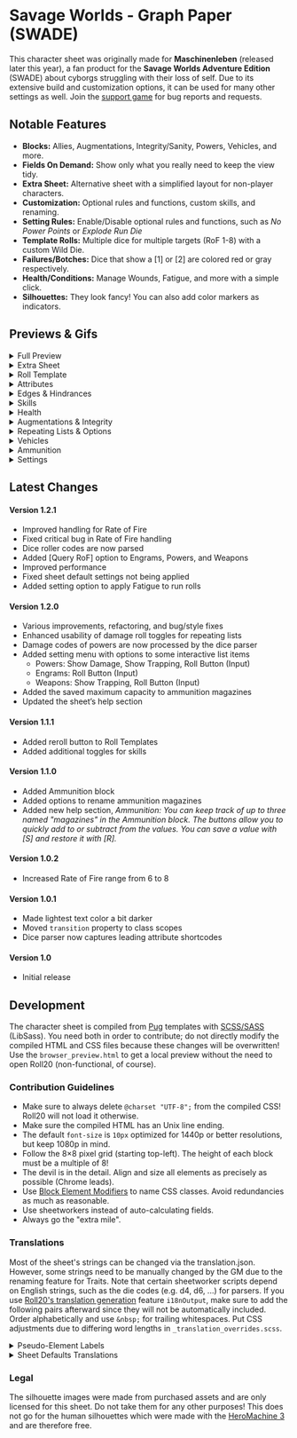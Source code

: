 # Savage Worlds - Graph Paper (SWADE)
This character sheet was originally made for **Maschinenleben** (released later this year), a fan product for the **Savage Worlds Adventure Edition** (SWADE) about cyborgs struggling with their loss of self. Due to its extensive build and customization options, it can be used for many other settings as well. Join the [support game](https://app.roll20.net/join/8488284/oQJGfg) for bug reports and requests.

## Notable Features
* **Blocks:** Allies, Augmentations, Integrity/Sanity, Powers, Vehicles, and more.
* **Fields On Demand:** Show only what you really need to keep the view tidy.
* **Extra Sheet:** Alternative sheet with a simplified layout for non-player characters.
* **Customization:** Optional rules and functions, custom skills, and renaming.
* **Setting Rules:** Enable/Disable optional rules and functions, such as *No Power Points* or *Explode Run Die*
* **Template Rolls:** Multiple dice for multiple targets (RoF 1-8) with a custom Wild Die.
* **Failures/Botches:** Dice that show a [1] or [2] are colored red or gray respectively.
* **Health/Conditions:** Manage Wounds, Fatigue, and more with a simple click.
* **Silhouettes:** They look fancy! You can also add color markers as indicators.

## Previews & Gifs
<details>
  <summary>Full Preview</summary>

  ![Full Preview](https://raw.githubusercontent.com/Tetrakern/roll20-character-sheets/master/Savage%20Worlds%20-%20Graph%20Paper/SavageWorldsGraphPaper.jpg)
</details>

<details>
  <summary>Extra Sheet</summary>

  ![Extra Sheet](https://raw.githubusercontent.com/Tetrakern/roll20-character-sheets/master/Savage%20Worlds%20-%20Graph%20Paper/previews/extra_sheet.png)
</details>

<details>
  <summary>Roll Template</summary>

  ![Roll Template](https://raw.githubusercontent.com/Tetrakern/roll20-character-sheets/master/Savage%20Worlds%20-%20Graph%20Paper/previews/roll_template.png)
</details>

<details>
  <summary>Attributes</summary>

  ![Attributes](https://raw.githubusercontent.com/Tetrakern/roll20-character-sheets/master/Savage%20Worlds%20-%20Graph%20Paper/previews/attributes.gif)
</details>

<details>
  <summary>Edges & Hindrances</summary>

  ![Edges & Hindrances](https://raw.githubusercontent.com/Tetrakern/roll20-character-sheets/master/Savage%20Worlds%20-%20Graph%20Paper/previews/features.gif)
</details>

<details>
  <summary>Skills</summary>

  ![Skills](https://raw.githubusercontent.com/Tetrakern/roll20-character-sheets/master/Savage%20Worlds%20-%20Graph%20Paper/previews/skills.gif)
</details>

<details>
  <summary>Health</summary>

  ![Health](https://raw.githubusercontent.com/Tetrakern/roll20-character-sheets/master/Savage%20Worlds%20-%20Graph%20Paper/previews/health.gif)
</details>

<details>
  <summary>Augmentations & Integrity</summary>

  ![Augmentations & Integrity](https://raw.githubusercontent.com/Tetrakern/roll20-character-sheets/master/Savage%20Worlds%20-%20Graph%20Paper/previews/augmentations.gif)
</details>

<details>
  <summary>Repeating Lists & Options</summary>

  ![Repeating Lists & Options](https://raw.githubusercontent.com/Tetrakern/roll20-character-sheets/master/Savage%20Worlds%20-%20Graph%20Paper/previews/power_options.gif)
</details>

<details>
  <summary>Vehicles</summary>

  ![Vehicles](https://raw.githubusercontent.com/Tetrakern/roll20-character-sheets/master/Savage%20Worlds%20-%20Graph%20Paper/previews/vehicles.gif)
</details>

<details>
  <summary>Ammunition</summary>

  ![Ammunition](https://raw.githubusercontent.com/Tetrakern/roll20-character-sheets/master/Savage%20Worlds%20-%20Graph%20Paper/previews/ammunition.gif)
</details>

<details>
  <summary>Settings</summary>

  ![Settings](https://raw.githubusercontent.com/Tetrakern/roll20-character-sheets/master/Savage%20Worlds%20-%20Graph%20Paper/previews/settings.gif)
</details>

## Latest Changes
#### Version 1.2.1
* Improved handling for Rate of Fire
* Fixed critical bug in Rate of Fire handling
* Dice roller codes are now parsed
* Added [Query RoF] option to Engrams, Powers, and Weapons
* Improved performance
* Fixed sheet default settings not being applied
* Added setting option to apply Fatigue to run rolls
#### Version 1.2.0
* Various improvements, refactoring, and bug/style fixes
* Enhanced usability of damage roll toggles for repeating lists
* Damage codes of powers are now processed by the dice parser
* Added setting menu with options to some interactive list items
  * Powers: Show Damage, Show Trapping, Roll Button (Input)
  * Engrams: Roll Button (Input)
  * Weapons: Show Trapping, Roll Button (Input)
* Added the saved maximum capacity to ammunition magazines
* Updated the sheet’s help section
#### Version 1.1.1
* Added reroll button to Roll Templates
* Added additional toggles for skills
#### Version 1.1.0
* Added Ammunition block
* Added options to rename ammunition magazines
* Added new help section, *Ammunition: You can keep track of up to three named "magazines" in the Ammunition block. The buttons allow you to quickly add to or subtract from the values. You can save a value with [S] and restore it with [R].*
#### Version 1.0.2
* Increased Rate of Fire range from 6 to 8
#### Version 1.0.1
* Made lightest text color a bit darker
* Moved `transition` property to class scopes
* Dice parser now captures leading attribute shortcodes
#### Version 1.0
* Initial release

## Development
The character sheet is compiled from [Pug](https://pugjs.org/api/getting-started.html) templates with [SCSS/SASS](https://sass-lang.com/guide) (LibSass). You need both in order to contribute; do not directly modify the compiled HTML and CSS files because these changes will be overwritten! Use the `browser_preview.html` to get a local preview without the need to open Roll20 (non-functional, of course).

### Contribution Guidelines
* Make sure to always delete `@charset "UTF-8";` from the compiled CSS! Roll20 will not load it otherwise.
* Make sure the compiled HTML has an Unix line ending.
* The default `font-size` is `10px` optimized for 1440p or better resolutions, but keep 1080p in mind.
* Follow the 8×8 pixel grid (starting top-left). The height of each block must be a multiple of 8!
* The devil is in the detail. Align and size all elements as precisely as possible (Chrome leads).
* Use [Block Element Modifiers](http://getbem.com/naming/) to name CSS classes. Avoid redundancies as much as reasonable.
* Use sheetworkers instead of auto-calculating fields.
* Always go the "extra mile".

### Translations
Most of the sheet's strings can be changed via the translation.json. However, some strings need to be manually changed by the GM due to the renaming feature for Traits. Note that certain sheetworker scripts depend on English strings, such as the die codes (e.g. d4, d6, ...) for parsers. If you use [Roll20's translation generation](https://roll20.zendesk.com/hc/en-us/articles/360037773493-Character-Sheet-Translation#CharacterSheetTranslation-StepTwo,GeneratingtheTranslationFile) feature `i18nOutput`, make sure to add the following pairs afterward since they will not be automatically included. Order alphabetically and use `&nbsp;` for trailing whitespaces. Put CSS adjustments due to differing word lengths in `_translation_overrides.scss`.

<details>
  <summary>Pseudo-Element Labels</summary>

```
"settings-tab-styles": "Styles",
"settings-tab-setup": "Setup",
"settings-tab-blocks": "Blocks",
"settings-tab-skills": "Skills",
"settings-tab-help": "Help",
"tab-skills": "Skills",
"tab-advancements": "Advancements",
"tab-notebook": "Notebook",
"tab-settings": "Settings",
"skill-track-die-label-d4-2": "2",
"skill-track-die-label-d4": "4",
"skill-track-die-label-d6": "6",
"skill-track-die-label-d8": "8",
"skill-track-die-label-d10": "10",
"skill-track-die-label-d12": "12",
```
</details>

<details>
  <summary>Sheet Defaults Translations</summary>

```
"defaults-block-show-allies": "[Block] Show Allies",
"defaults-block-show-allies-description": "Keep track of allied characters with a barebone mini sheet.",
"defaults-block-show-ammunition": "[Block] Show Ammunition",
"defaults-block-show-ammunition-description": "Keep track of your \"magazines\" for three weapons.",
"defaults-block-show-augmentations": "[Block] Show Augmentations",
"defaults-block-show-augmentations-description": "Install augmentations/cyberware and keep track of the Loss/Strain.",
"defaults-block-show-engrams": "[Block] Show Engrams",
"defaults-block-show-engrams-description": "Special programs or hardware to execute Hacking actions.",
"defaults-block-show-integrity": "[Block] Show Integrity",
"defaults-block-show-integrity-description": "Quantifies mental health/sanity and keeps track of mental afflictions. Maschinenleben.",
"defaults-block-show-power": "[Block] Show Power/Energy",
"defaults-block-show-power-description": "The energy/mana/etc. reserves of a character.",
"defaults-block-show-powerarmors": "[Block] Show Power Armors",
"defaults-block-show-powerarmors-description": "Vehicles and their modifications/weapons.",
"defaults-block-show-powers": "[Block] Show Powers/Spells",
"defaults-block-show-powers-description": "The known powers/spells of a character.",
"defaults-block-show-vehicles": "[Block] Show Vehicles",
"defaults-block-show-vehicles-description": "Vehicles and their modifications/weapons.",
"defaults-block-show-walkers": "[Block] Show Walkers",
"defaults-block-show-walkers-description": "Walkers/Mechs and their modifications/weapons.<h4 style='margin-top: 24px;'>Show/Hide Skills</h4><p style='margin-bottom: 16px; max-width: 640px;'>You can show or hide skills from the list in accordance with the played Game Setting. This can also be done manually for each individual sheet in its Settings tab. There are two custom skills that can be renamed and modified within the sheet as well, for example to make specialized skills (e.g. specific weapons with custom bonus or Wild Die).</p>",
"defaults-function-explode-run-die": "[Function] Explode Run Die",
"defaults-function-explode-run-die-description": "Makes the run die Ace.",
"defaults-function-query-skill-dice-rof": "[Function] Query Skill Dice/RoF",
"defaults-function-query-skill-dice-rof-description": "Skill rolls will always query the amount of skill dice.",
"defaults-function-running-ignores-wounds": "[Function] Running Ignores Wounds",
"defaults-function-running-ignores-wounds-description": "Wound penalties are not subtracted from the run roll.",
"defaults-function-running-applies-fatigue": "[Function] Running Applies Fatigue",
"defaults-function-running-applies-fatigue-description": "Fatigue penalties are subtracted from the run roll.<h4 style='margin-top: 24px;'>Show/Hide Blocks</h4><p style='margin-bottom: 16px; max-width: 640px;'>You can show or hide content blocks in accordance with the played Game Setting. This can also be done manually for each individual sheet in its Settings tab. Some blocks that were designed for Maschinenleben, such as Augmentations and Engrams, can be adapted for other purposes as well.</p>",
"defaults-rename-attribute-agi": "[Rename] Attribute: AGI to&nbsp;",
"defaults-rename-attribute-agi-description": "Renamed via the attribute <b style='user-select: all; font-family: monospace; white-space: nowrap;'>rename_agi</b>.",
"defaults-rename-attribute-agility": "[Rename] Attribute: Agility to&nbsp;",
"defaults-rename-attribute-agility-description": "Renamed via the attribute <b style='user-select: all; font-family: monospace; white-space: nowrap;'>rename_agility</b>.",
"defaults-rename-attribute-sma": "[Rename] Attribute: SMA to&nbsp;",
"defaults-rename-attribute-sma-description": "Renamed via the attribute <b style='user-select: all; font-family: monospace; white-space: nowrap;'>rename_sma</b>.",
"defaults-rename-attribute-smarts": "[Rename] Attribute: Smarts to&nbsp;",
"defaults-rename-attribute-smarts-description": "Renamed via the attribute <b style='user-select: all; font-family: monospace; white-space: nowrap;'>rename_smarts</b>.",
"defaults-rename-attribute-spi": "[Rename] Attribute: SPI to&nbsp;",
"defaults-rename-attribute-spi-description": "Renamed via the attribute <b style='user-select: all; font-family: monospace; white-space: nowrap;'>rename_spi</b>.",
"defaults-rename-attribute-spirit": "[Rename] Attribute: Spirit to&nbsp;",
"defaults-rename-attribute-spirit-description": "Renamed via the attribute <b style='user-select: all; font-family: monospace; white-space: nowrap;'>rename_spirit</b>.",
"defaults-rename-attribute-str": "[Rename] Attribute: STR to&nbsp;",
"defaults-rename-attribute-str-description": "Renamed via the attribute <b style='user-select: all; font-family: monospace; white-space: nowrap;'>rename_str</b>.",
"defaults-rename-attribute-strength": "[Rename] Attribute: Strength to&nbsp;",
"defaults-rename-attribute-strength-description": "Renamed via the attribute <b style='user-select: all; font-family: monospace; white-space: nowrap;'>rename_strength</b>.",
"defaults-rename-attribute-vig": "[Rename] Attribute: VIG to&nbsp;",
"defaults-rename-attribute-vig-description": "Renamed via the attribute <b style='user-select: all; font-family: monospace; white-space: nowrap;'>rename_vig</b>.<h4 style='margin-top: 24px;'>Rename Skills</h4><p style='margin-bottom: 16px; max-width: 640px;'>You can rename the labels of each skill, best kept below 15 characters due to layout constrains. This can also be done manually with the <b style='font-family: monospace; white-space: nowrap;'>@{rename_attribute}</b> for each individual sheet. Note that changing the label does not affect the reference <b style='font-family: monospace;'>@{attribute}</b> for rolls. They will always be in English.</p>",
"defaults-rename-attribute-vigor": "[Rename] Attribute: Vigor to&nbsp;",
"defaults-rename-attribute-vigor-description": "Renamed via the attribute <b style='user-select: all; font-family: monospace; white-space: nowrap;'>rename_vigor</b>.",
"defaults-rename-block-allies": "[Rename] Block: Allies to&nbsp;",
"defaults-rename-block-allies-description": "Renamed via the attribute <b style='user-select: all; font-family: monospace; white-space: nowrap;'>rename_block_allies</b>.",
"defaults-rename-block-ammunition": "[Rename] Block: Ammunition to&nbsp;",
"defaults-rename-block-ammunition-description": "Renamed via the attribute <b style='user-select: all; font-family: monospace; white-space: nowrap;'>rename_block_ammunition</b>.",
"defaults-rename-block-apparel": "[Rename] Block: Apparel to&nbsp;",
"defaults-rename-block-apparel-description": "Renamed via the attribute <b style='user-select: all; font-family: monospace; white-space: nowrap;'>rename_block_apparel</b>.",
"defaults-rename-block-augmentations": "[Rename] Block: Augmentations to&nbsp;",
"defaults-rename-block-augmentations-description": "Renamed via the attribute <b style='user-select: all; font-family: monospace; white-space: nowrap;'>rename_block_augmentations</b>.",
"defaults-rename-block-engrams": "[Rename] Block: Engrams to&nbsp;",
"defaults-rename-block-engrams-description": "Renamed via the attribute <b style='user-select: all; font-family: monospace; white-space: nowrap;'>rename_block_engrams</b>.",
"defaults-rename-block-integrity": "[Rename] Block: Integrity to&nbsp;",
"defaults-rename-block-integrity-description": "Renamed via the attribute <b style='user-select: all; font-family: monospace; white-space: nowrap;'>rename_block_integrity</b>.",
"defaults-rename-block-inventory": "[Rename] Block: Inventory to&nbsp;",
"defaults-rename-block-inventory-description": "Renamed via the attribute <b style='user-select: all; font-family: monospace; white-space: nowrap;'>rename_block_inventory</b>.",
"defaults-rename-block-power": "[Rename] Block: Power to&nbsp;",
"defaults-rename-block-power-description": "Renamed via the attribute <b style='user-select: all; font-family: monospace; white-space: nowrap;'>rename_block_power</b>.",
"defaults-rename-block-powerarmors": "[Rename] Block: Power Armors to&nbsp;",
"defaults-rename-block-powerarmors-description": "Renamed via the attribute <b style='user-select: all; font-family: monospace; white-space: nowrap;'>rename_block_powerarmors</b>.",
"defaults-rename-block-powers": "[Rename] Block: Powers to&nbsp;",
"defaults-rename-block-powers-description": "Renamed via the attribute <b style='user-select: all; font-family: monospace; white-space: nowrap;'>rename_block_powers</b>.",
"defaults-rename-block-quick-notes": "[Rename] Block: Quick Notes to&nbsp;",
"defaults-rename-block-quick-notes-description": "Renamed via the attribute <b style='user-select: all; font-family: monospace; white-space: nowrap;'>rename_block_quick_notes</b>.",
"defaults-rename-block-vehicles": "[Rename] Block: Vehicles to&nbsp;",
"defaults-rename-block-vehicles-description": "Renamed via the attribute <b style='user-select: all; font-family: monospace; white-space: nowrap;'>rename_block_vehicles</b>.",
"defaults-rename-block-walkers": "[Rename] Block: Walkers to&nbsp;",
"defaults-rename-block-walkers-description": "Renamed via the attribute <b style='user-select: all; font-family: monospace; white-space: nowrap;'>rename_block_walkers</b>.",
"defaults-rename-block-weapons": "[Rename] Block: Weapons to&nbsp;",
"defaults-rename-block-weapons-description": "Renamed via the attribute <b style='user-select: all; font-family: monospace; white-space: nowrap;'>rename_block_weapons</b>.<h4 style='margin-top: 24px;'>Rename Integrity Hindrances (Maschinenleben)</h4><p style='margin-bottom: 16px; max-width: 640px;'>You can rename the Hindrances caused by the loss of Integrity (Sanity, Purity, etc.). This can also be done manually with the <b style='font-family: monospace; white-space: nowrap;'>@{rename_integrity-attribute}</b> for each individual sheet. Note that they activate in intervals with each fraction of 10 below 70 — Discord triggers on 69.9 or lower, Dissonance on 59.9 or lower, and so forth.</p>",
"defaults-rename-integrity-alienation": "[Rename] Integrity: Alienation to&nbsp;",
"defaults-rename-integrity-alienation-description": "Renamed via the attribute <b style='user-select: all; font-family: monospace; white-space: nowrap;'>rename_alienation</b>.",
"defaults-rename-integrity-depersonalization": "[Rename] Integrity: Depersonalization to&nbsp;",
"defaults-rename-integrity-depersonalization-description": "Renamed via the attribute <b style='user-select: all; font-family: monospace; white-space: nowrap;'>rename_depersonalization</b>.",
"defaults-rename-integrity-derealization": "[Rename] Integrity: Derealization to&nbsp;",
"defaults-rename-integrity-derealization-description": "Renamed via the attribute <b style='user-select: all; font-family: monospace; white-space: nowrap;'>rename_derealization</b>.",
"defaults-rename-integrity-discord": "[Rename] Integrity: Discord to&nbsp;",
"defaults-rename-integrity-discord-description": "Renamed via the attribute <b style='user-select: all; font-family: monospace; white-space: nowrap;'>rename_discord</b>.",
"defaults-rename-integrity-dissonance": "[Rename] Integrity: Dissonance to&nbsp;",
"defaults-rename-integrity-dissonance-description": "Renamed via the attribute <b style='user-select: all; font-family: monospace; white-space: nowrap;'>rename_dissonance</b>.",
"defaults-rename-integrity-ego-death": "[Rename] Integrity: Ego Death to&nbsp;",
"defaults-rename-integrity-ego-death-description": "Renamed via the attribute <b style='user-select: all; font-family: monospace; white-space: nowrap;'>rename_ego_death</b>.",
"defaults-rename-integrity-psychosis": "[Rename] Integrity: Psychosis to&nbsp;",
"defaults-rename-integrity-psychosis-description": "Renamed via the attribute <b style='user-select: all; font-family: monospace; white-space: nowrap;'>rename_psychosis</b>.",
"defaults-rename-integrity-seizures": "[Rename] Integrity: Seizures to&nbsp;",
"defaults-rename-integrity-seizures-description": "Renamed via the attribute <b style='user-select: all; font-family: monospace; white-space: nowrap;'>rename_seizures</b>.",
"defaults-rename-label-age": "[Rename] Label: Age to&nbsp;",
"defaults-rename-label-age-description": "Renamed via the attribute <b style='user-select: all; font-family: monospace; white-space: nowrap;'>rename_label_age</b> (e.g. Number or Incarnation).",
"defaults-rename-label-bits": "[Rename] Label: #Bits to&nbsp;",
"defaults-rename-label-bits-description": "Renamed via the attribute <b style='user-select: all; font-family: monospace; white-space: nowrap;'>rename_label_bits</b> (e.g. Money or Gold).<h4 style='margin-top: 24px;'>Rename Blocks</h4><p style='margin-bottom: 16px; max-width: 640px;'>You can rename the blocks to better fit the Game Setting, such as \"Powers\" to \"Talismans\" or \"Walkers\" to \"Frames\". This can also be done manually with the <b style='font-family: monospace; white-space: nowrap;'>@{rename_block_attribute}</b> for each individual sheet.</p>",
"defaults-rename-label-exp": "[Rename] Label: EXP to&nbsp;",
"defaults-rename-label-exp-description": "Renamed via the attribute <b style='user-select: all; font-family: monospace; white-space: nowrap;'>rename_label_exp</b> (e.g. Karma or Gems).",
"defaults-rename-label-eyes": "[Rename] Label: Eyes to&nbsp;",
"defaults-rename-label-eyes-description": "Renamed via the attribute <b style='user-select: all; font-family: monospace; white-space: nowrap;'>rename_label_eyes</b> (e.g. Sensors or Optics).",
"defaults-rename-label-gender": "[Rename] Label: Gender to&nbsp;",
"defaults-rename-label-gender-description": "Renamed via the attribute <b style='user-select: all; font-family: monospace; white-space: nowrap;'>rename_label_gender</b> (e.g. Sex or Version).",
"defaults-rename-label-hair": "[Rename] Label: Hair to&nbsp;",
"defaults-rename-label-hair-description": "Renamed via the attribute <b style='user-select: all; font-family: monospace; white-space: nowrap;'>rename_label_hair</b> (e.g. Horns or Mane).",
"defaults-rename-label-height": "[Rename] Label: Height to&nbsp;",
"defaults-rename-label-height-description": "Renamed via the attribute <b style='user-select: all; font-family: monospace; white-space: nowrap;'>rename_label_height</b> (e.g. Scale or Length).",
"defaults-rename-label-level": "[Rename] Label: Level to&nbsp;",
"defaults-rename-label-level-description": "Renamed via the attribute <b style='user-select: all; font-family: monospace; white-space: nowrap;'>rename_label_level</b> (e.g. Circle or Year).",
"defaults-rename-label-name": "[Rename] Label: Name to&nbsp;",
"defaults-rename-label-name-description": "Renamed via the attribute <b style='user-select: all; font-family: monospace; white-space: nowrap;'>rename_label_name</b> (e.g. Alias or Codename).",
"defaults-rename-label-origin": "[Rename] Label: Origin to&nbsp;",
"defaults-rename-label-origin-description": "Renamed via the attribute <b style='user-select: all; font-family: monospace; white-space: nowrap;'>rename_label_origin</b> (e.g. Race or Species).",
"defaults-rename-label-rank": "[Rename] Label: Rank to&nbsp;",
"defaults-rename-label-rank-description": "Renamed via the attribute <b style='user-select: all; font-family: monospace; white-space: nowrap;'>rename_label_rank</b> (e.g. Grade or Titel).",
"defaults-rename-label-weight": "[Rename] Label: Weight to&nbsp;",
"defaults-rename-label-weight-description": "Renamed via the attribute <b style='user-select: all; font-family: monospace; white-space: nowrap;'>rename_label_weight</b> (e.g. Mass or Your Mom).",
"defaults-rename-skill-academics": "[Rename] Skill: Academics to&nbsp;",
"defaults-rename-skill-academics-description": "Renamed via the attribute <b style='user-select: all; font-family: monospace; white-space: nowrap;'>rename_academics</b>.",
"defaults-rename-skill-athletics": "[Rename] Skill: Athletics to&nbsp;",
"defaults-rename-skill-athletics-description": "Renamed via the attribute <b style='user-select: all; font-family: monospace; white-space: nowrap;'>rename_athletics</b>.",
"defaults-rename-skill-boating": "[Rename] Skill: Boating to&nbsp;",
"defaults-rename-skill-boating-description": "Renamed via the attribute <b style='user-select: all; font-family: monospace; white-space: nowrap;'>rename_boating</b>.",
"defaults-rename-skill-common-knowledge": "[Rename] Skill: Common Knowl. to&nbsp;",
"defaults-rename-skill-common-knowledge-description": "Renamed via the attribute <b style='user-select: all; font-family: monospace; white-space: nowrap;'>rename_common_knowledge</b>.",
"defaults-rename-skill-custom-skill-1": "[Rename] Skill: Custom Skill #1 to&nbsp;",
"defaults-rename-skill-custom-skill-1-description": "Can be renamed directly in the sheet's Settings tab.",
"defaults-rename-skill-custom-skill-2": "[Rename] Skill: Custom Skill #2 to&nbsp;",
"defaults-rename-skill-custom-skill-2-description": "Can be renamed directly in the sheet's Settings tab.<h4 style='margin-top: 24px;'>Rename Labels</h4><p style='margin-bottom: 16px; max-width: 640px;'>You can rename the labels at the top of the sheet, such as \"Name\" to \"Alias\" or \"Origin\" to \"Race\". This can also be done manually with the <b style='font-family: monospace; white-space: nowrap;'>@{rename_label_attribute}</b> for each individual sheet. Note that the labels are separated from the actual fields and do not affect the references (e.g. <b style='font-family: monospace;'>@{name}</b>). They will always be in English.</p>",
"defaults-rename-skill-driving": "[Rename] Skill: Driving to&nbsp;",
"defaults-rename-skill-driving-description": "Renamed via the attribute <b style='user-select: all; font-family: monospace; white-space: nowrap;'>rename_driving</b>.",
"defaults-rename-skill-electronics": "[Rename] Skill: Electronics to&nbsp;",
"defaults-rename-skill-electronics-description": "Renamed via the attribute <b style='user-select: all; font-family: monospace; white-space: nowrap;'>rename_electronics</b>.",
"defaults-rename-skill-faith": "[Rename] Skill: Faith to&nbsp;",
"defaults-rename-skill-faith-description": "Renamed via the attribute <b style='user-select: all; font-family: monospace; white-space: nowrap;'>rename_faith</b>.",
"defaults-rename-skill-fighting": "[Rename] Skill: Fighting to&nbsp;",
"defaults-rename-skill-fighting-description": "Renamed via the attribute <b style='user-select: all; font-family: monospace; white-space: nowrap;'>rename_fighting</b>.",
"defaults-rename-skill-focus": "[Rename] Skill: Focus to&nbsp;",
"defaults-rename-skill-focus-description": "Renamed via the attribute <b style='user-select: all; font-family: monospace; white-space: nowrap;'>rename_focus</b>.",
"defaults-rename-skill-gambling": "[Rename] Skill: Gambling to&nbsp;",
"defaults-rename-skill-gambling-description": "Renamed via the attribute <b style='user-select: all; font-family: monospace; white-space: nowrap;'>rename_gambling</b>.",
"defaults-rename-skill-hacking": "[Rename] Skill: Hacking to&nbsp;",
"defaults-rename-skill-hacking-description": "Renamed via the attribute <b style='user-select: all; font-family: monospace; white-space: nowrap;'>rename_hacking</b>.",
"defaults-rename-skill-healing": "[Rename] Skill: Healing to&nbsp;",
"defaults-rename-skill-healing-description": "Renamed via the attribute <b style='user-select: all; font-family: monospace; white-space: nowrap;'>rename_healing</b>.",
"defaults-rename-skill-intimidation": "[Rename] Skill: Intimidation to&nbsp;",
"defaults-rename-skill-intimidation-description": "Renamed via the attribute <b style='user-select: all; font-family: monospace; white-space: nowrap;'>rename_intimidation</b>.",
"defaults-rename-skill-language": "[Rename] Skill: Language to&nbsp;",
"defaults-rename-skill-language-description": "Renamed via the attribute <b style='user-select: all; font-family: monospace; white-space: nowrap;'>rename_language</b>.",
"defaults-rename-skill-magic": "[Rename] Skill: Magic to&nbsp;",
"defaults-rename-skill-magic-description": "Renamed via the attribute <b style='user-select: all; font-family: monospace; white-space: nowrap;'>rename_magic</b>.",
"defaults-rename-skill-notice": "[Rename] Skill: Notice to&nbsp;",
"defaults-rename-skill-notice-description": "Renamed via the attribute <b style='user-select: all; font-family: monospace; white-space: nowrap;'>rename_notice</b>.",
"defaults-rename-skill-occult": "[Rename] Skill: Occult to&nbsp;",
"defaults-rename-skill-occult-description": "Renamed via the attribute <b style='user-select: all; font-family: monospace; white-space: nowrap;'>rename_occult</b>.",
"defaults-rename-skill-performance": "[Rename] Skill: Performance to&nbsp;",
"defaults-rename-skill-performance-description": "Renamed via the attribute <b style='user-select: all; font-family: monospace; white-space: nowrap;'>rename_performance</b>.",
"defaults-rename-skill-persuasion": "[Rename] Skill: Persuasion to&nbsp;",
"defaults-rename-skill-persuasion-description": "Renamed via the attribute <b style='user-select: all; font-family: monospace; white-space: nowrap;'>rename_persuasion</b>.",
"defaults-rename-skill-piloting": "[Rename] Skill: Piloting to&nbsp;",
"defaults-rename-skill-piloting-description": "Renamed via the attribute <b style='user-select: all; font-family: monospace; white-space: nowrap;'>rename_piloting</b>.",
"defaults-rename-skill-psionics": "[Rename] Skill: Psionics to&nbsp;",
"defaults-rename-skill-psionics-description": "Renamed via the attribute <b style='user-select: all; font-family: monospace; white-space: nowrap;'>rename_psionics</b>.",
"defaults-rename-skill-repair": "[Rename] Skill: Repair to&nbsp;",
"defaults-rename-skill-repair-description": "Renamed via the attribute <b style='user-select: all; font-family: monospace; white-space: nowrap;'>rename_repair</b>.",
"defaults-rename-skill-research": "[Rename] Skill: Research to&nbsp;",
"defaults-rename-skill-research-description": "Renamed via the attribute <b style='user-select: all; font-family: monospace; white-space: nowrap;'>rename_research</b>.",
"defaults-rename-skill-riding": "[Rename] Skill: Riding to&nbsp;",
"defaults-rename-skill-riding-description": "Renamed via the attribute <b style='user-select: all; font-family: monospace; white-space: nowrap;'>rename_riding</b>.",
"defaults-rename-skill-science": "[Rename] Skill: Science to&nbsp;",
"defaults-rename-skill-science-description": "Renamed via the attribute <b style='user-select: all; font-family: monospace; white-space: nowrap;'>rename_science</b>.",
"defaults-rename-skill-shooting": "[Rename] Skill: Shooting to&nbsp;",
"defaults-rename-skill-shooting-description": "Renamed via the attribute <b style='user-select: all; font-family: monospace; white-space: nowrap;'>rename_shooting</b>.",
"defaults-rename-skill-spellcasting": "[Rename] Skill: Spellcasting to&nbsp;",
"defaults-rename-skill-spellcasting-description": "Renamed via the attribute <b style='user-select: all; font-family: monospace; white-space: nowrap;'>rename_spellcasting</b>.",
"defaults-rename-skill-stealth": "[Rename] Skill: Stealth to&nbsp;",
"defaults-rename-skill-stealth-description": "Renamed via the attribute <b style='user-select: all; font-family: monospace; white-space: nowrap;'>rename_stealth</b>.",
"defaults-rename-skill-survival": "[Rename] Skill: Survival to&nbsp;",
"defaults-rename-skill-survival-description": "Renamed via the attribute <b style='user-select: all; font-family: monospace; white-space: nowrap;'>rename_survival</b>.",
"defaults-rename-skill-taunt": "[Rename] Skill: Taunt to&nbsp;",
"defaults-rename-skill-taunt-description": "Renamed via the attribute <b style='user-select: all; font-family: monospace; white-space: nowrap;'>rename_taunt</b>.",
"defaults-rename-skill-thievery": "[Rename] Skill: Thievery to&nbsp;",
"defaults-rename-skill-thievery-description": "Renamed via the attribute <b style='user-select: all; font-family: monospace; white-space: nowrap;'>rename_thievery</b>.",
"defaults-rename-skill-weird-science": "[Rename] Skill: Weird Science to&nbsp;",
"defaults-rename-skill-weird-science-description": "Renamed via the attribute <b style='user-select: all; font-family: monospace; white-space: nowrap;'>rename_weird_science</b>.",
"defaults-rule-augmentation-strain": "[Rule] Augmentation Strain",
"defaults-rule-augmentation-strain-description": "Use the Strain rules from the Science Fiction Companion (SFC 29).",
"defaults-rule-no-power-points": "[Rule] No Power Points",
"defaults-rule-no-power-points-description": "Use the No Power Points Setting Rule (SWADE 140).",
"defaults-skill-show-boating": "[Skill] Show Boating Skill",
"defaults-skill-show-boating-description": "Show the Boating (Agility) skill.",
"defaults-skill-show-custom-skill-1": "[Skill] Show Custom Skill #1",
"defaults-skill-show-custom-skill-1-description": "Show the Custom Skill #1, which can be renamed further down.",
"defaults-skill-show-custom-skill-2": "[Skill] Show Custom Skill #2",
"defaults-skill-show-custom-skill-2-description": "Show the Custom Skill #2, which can be renamed further down.<h4 style='margin-top: 24px;'>Rename Attributes</h4><p style='margin-bottom: 16px; max-width: 640px;'>You can rename the labels of each attribute and its abbreviation (max. 3 characters). This can also be done manually with the <b style='font-family: monospace; white-space: nowrap;'>@{rename_attribute}</b> for each individual sheet. Note that changing the label does not affect the reference <b style='font-family: monospace;'>@{attribute}</b> for rolls. They will always be in English.</p>",
"defaults-skill-show-driving": "[Skill] Show Driving Skill",
"defaults-skill-show-driving-description": "Show the Driving (Agility) skill.",
"defaults-skill-show-electronics": "[Skill] Show Electronics Skill",
"defaults-skill-show-electronics-description": "Show the Electronics (Smarts) skill.",
"defaults-skill-show-faith": "[Skill] Show Faith Skill",
"defaults-skill-show-faith-description": "Show the Faith (Spirit) skill.",
"defaults-skill-show-focus": "[Skill] Show Focus Skill",
"defaults-skill-show-focus-description": "Show the Focus (Spirit) skill.",
"defaults-skill-show-language": "[Skill] Show Language Skill",
"defaults-skill-show-language-description": "Show the Language (Smarts) skill.",
"defaults-skill-show-magic": "[Skill] Show MAGIC Skill",
"defaults-skill-show-magic-description": "Show the MAGIC (Smarts) skill. Maschinenleben.",
"defaults-skill-show-occult": "[Skill] Show Occult Skill",
"defaults-skill-show-occult-description": "Show the Occult (Smarts) skill.",
"defaults-skill-show-piloting": "[Skill] Show Piloting Skill",
"defaults-skill-show-piloting-description": "Show the Piloting (Agility) skill.",
"defaults-skill-show-psionics": "[Skill] Show Psionics Skill",
"defaults-skill-show-psionics-description": "Show the Psionics (Smarts) skill.",
"defaults-skill-show-riding": "[Skill] Show Riding Skill",
"defaults-skill-show-riding-description": "Show the Riding (Agility) skill.",
"defaults-skill-show-spellcasting": "[Skill] Show Spellcasting Skill",
"defaults-skill-show-spellcasting-description": "Show the Spellcasting (Smarts) skill.",
"defaults-skill-show-weird-science": "[Skill] Show Weird Science Skill",
"defaults-skill-show-weird-science-description": "Show the Weird Science (Smarts) skill."
```
</details>

### Legal
The silhouette images were made from purchased assets and are only licensed for this sheet. Do not take them for any other purposes! This does not go for the human silhouettes which were made with the [HeroMachine 3](http://www.heromachine.com/heromachine-3-lab/) and are therefore free.
